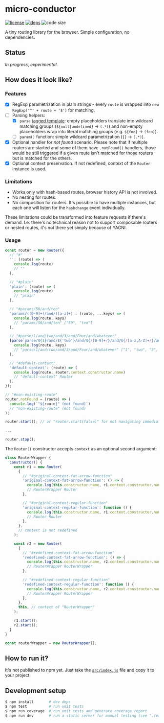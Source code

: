 # micro-conductor

  [![license][license-image]][license-url]
  [![deps][deps-image]][deps-url]
  ![code size][code-size-image]

A tiny routing library for the browser. Simple configuration, no dependencies.

## Status

*In progress*, *experimental*.

## How does it look like?

### Features

- [x] RegExp parametrization in plain strings - every `route` is wrapped into `new RegExp('^' + route + '$')` for matching.
- [ ] Parsing helpers:
  - [x] `parse` [tagged template](https://developer.mozilla.org/en-US/docs/Web/JavaScript/Reference/Template_literals#Tagged_templates): empty placeholders translate into wildcard matching groups (`${null|undefined}` -> `(.*)`) and non-empty placeholders wrap into literal matching groups (e.g. `${foo}` -> `(foo)`).
  - [ ] `param()` function: simple wildcard parametrization (`{}` -> `(.*)`).
- [x] Optional handler for *not found* scenario. Please note that if multiple routers are started and some of them have `.notFound()` handlers, those would be still triggered if a given route isn't matched for those routers but is matched for the others.
- [x] Optional context preservation. If not redefined, context of the `Router` instance is used.

### Limitations

* Works only with hash-based routes, browser history API is not involved.
* No nesting for routes.
* No composition for routers. It's possible to have multiple instances, but each one will listen for the `hashchange` event individually.

These limitations could be transformed into feature requests if there's demand.
I.e. there's no technical reason not to support composable routers or nested routes, it's not there yet simply because of YAGNI.

### Usage

```js
const router = new Router({
  // "#"
  '': (route) => (
    console.log(route)
    // ""
  ),

  // "#plain"
  'plain': (route) => (
    console.log(route)
    // "plain"
  ),

  // "#params/50/and/ten"
  'params/([0-9]+)/and/([a-z]+)': (route, ...keys) => (
    console.log(route, keys)
    // "params/50/and/ten" ["50", "ten"]
  ),

  // "#parse/1/and/two/and/3/and/Four/and/whatever"
  [parse`parse/${1}/and/${'two'}/and/${/[0-9]+/}/and/${/[a-z,A-Z]+/}/and/${null}`]: (route, ...keys) => (
    console.log(route, keys)
    // "parse/1/and/two/and/3/and/Four/and/whatever" ["1", "two", "3", "Four", "whatever"]
  ),

  // "#default-context"
  'default-context': (route) => (
    console.log(route, router.context.constructor.name)
    // "default-context" Router
  ),
});

// "#non-existing-route"
router.notFound = (route) => (
  console.log(`"${route}" (not found)`)
  // "non-existing-route" (not found)
);

router.start(); // or "router.start(false)" for not navigating immediately

...

router.stop();
```

The `Router()` constructor accepts `context` as an optional second argument:

```js
class RouterWrapper {
  constructor() {
    const r1 = new Router(
      {
        // "#original-context-fat-arrow-function"
        'original-context-fat-arrow-function': () => {
          console.log(this.constructor.name, r1.context.constructor.name);
          // RouterWrapper Router
        },

        // "#original-context-regular-function"
        'original-context-regular-function': function () {
          console.log(this.constructor.name, r1.context.constructor.name);
          // Router Router
        },
      },
      // context is not redefined
    );

    const r2 = new Router(
      {
        // "#redefined-context-fat-arrow-function"
        'redefined-context-fat-arrow-function': () => {
          console.log(this.constructor.name, r2.context.constructor.name);
          // RouterWrapper RouterWrapper
        },

        // "#redefined-context-regular-function"
        'redefined-context-regular-function': function () {
          console.log(this.constructor.name, r2.context.constructor.name);
          // RouterWrapper RouterWrapper
        },
      },
      this, // context of "RouterWrapper"
    );

    r1.start();
    r2.start();
  }
}

const routerWrapper = new RouterWrapper();
```

## How to run it?

It's not published to npm yet.
Just take the [`src/index.js`](src/index.js) file and copy it to your project.

## Development setup

```bash
$ npm install       # dev deps
$ npm test          # run unit tests
$ npm run coverage  # run unit tests and generate coverage report
$ npm run dev       # run a static server for manual testing (see "./example/" folder)
```

[license-image]: https://img.shields.io/github/license/oleksmarkh/micro-conductor.svg?style=flat-square
[license-url]: https://github.com/oleksmarkh/micro-conductor/blob/master/LICENSE
[deps-image]: https://img.shields.io/david/oleksmarkh/micro-conductor.svg?style=flat-square
[deps-url]: https://david-dm.org/oleksmarkh/micro-conductor
[code-size-image]: https://img.shields.io/github/languages/code-size/oleksmarkh/micro-conductor.svg?style=flat-square
